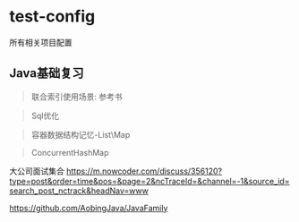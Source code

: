 # test-config
所有相关项目配置



Java基础复习
--------------------------------

> 联合索引使用场景: 参考书

> Sql优化

> 容器数据结构记忆-List\Map




> ConcurrentHashMap










大公司面试集合
https://m.nowcoder.com/discuss/356120?type=post&order=time&pos=&page=2&ncTraceId=&channel=-1&source_id=search_post_nctrack&headNav=www

https://github.com/AobingJava/JavaFamily
